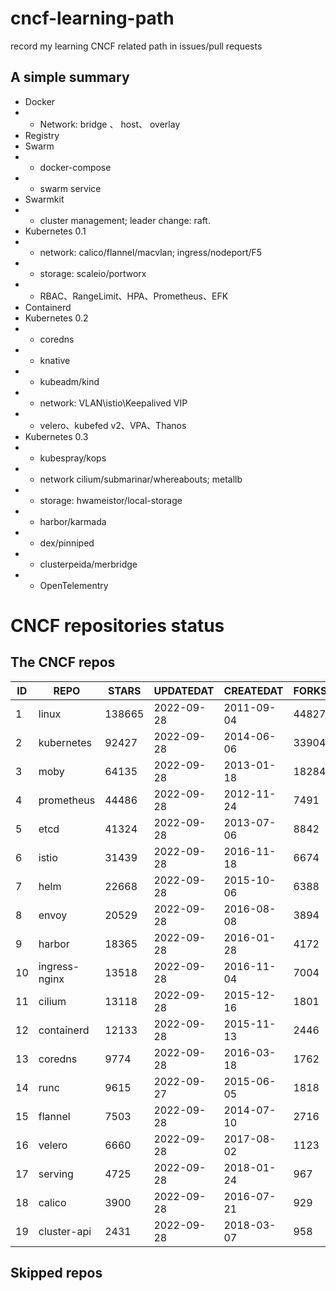 # cncf-learning-path
record my learning CNCF related path in issues/pull requests

## A simple summary
- Docker
- - Network: bridge 、 host、 overlay
- Registry
- Swarm
- - docker-compose
- - swarm service
- Swarmkit
- - cluster management; leader change: raft.
- Kubernetes 0.1
- - network: calico/flannel/macvlan; ingress/nodeport/F5
- - storage: scaleio/portworx
- - RBAC、RangeLimit、HPA、Prometheus、EFK
- Containerd
- Kubernetes 0.2
- - coredns
- - knative
- - kubeadm/kind
- - network: VLAN\istio\Keepalived VIP
- - velero、kubefed v2、VPA、Thanos
- Kubernetes 0.3
- - kubespray/kops
- - network cilium/submarinar/whereabouts; metallb
- - storage: hwameistor/local-storage
- - harbor/karmada
- - dex/pinniped
- - clusterpeida/merbridge
- - OpenTelementry

# CNCF repositories status
<!--START_SECTION:github_repos-->
## The CNCF repos
| ID |     REPO      | STARS  | UPDATEDAT  | CREATEDAT  | FORKSCOUNT |
|----|---------------|--------|------------|------------|------------|
|  1 | linux         | 138665 | 2022-09-28 | 2011-09-04 |      44827 |
|  2 | kubernetes    |  92427 | 2022-09-28 | 2014-06-06 |      33904 |
|  3 | moby          |  64135 | 2022-09-28 | 2013-01-18 |      18284 |
|  4 | prometheus    |  44486 | 2022-09-28 | 2012-11-24 |       7491 |
|  5 | etcd          |  41324 | 2022-09-28 | 2013-07-06 |       8842 |
|  6 | istio         |  31439 | 2022-09-28 | 2016-11-18 |       6674 |
|  7 | helm          |  22668 | 2022-09-28 | 2015-10-06 |       6388 |
|  8 | envoy         |  20529 | 2022-09-28 | 2016-08-08 |       3894 |
|  9 | harbor        |  18365 | 2022-09-28 | 2016-01-28 |       4172 |
| 10 | ingress-nginx |  13518 | 2022-09-28 | 2016-11-04 |       7004 |
| 11 | cilium        |  13118 | 2022-09-28 | 2015-12-16 |       1801 |
| 12 | containerd    |  12133 | 2022-09-28 | 2015-11-13 |       2446 |
| 13 | coredns       |   9774 | 2022-09-28 | 2016-03-18 |       1762 |
| 14 | runc          |   9615 | 2022-09-27 | 2015-06-05 |       1818 |
| 15 | flannel       |   7503 | 2022-09-28 | 2014-07-10 |       2716 |
| 16 | velero        |   6660 | 2022-09-28 | 2017-08-02 |       1123 |
| 17 | serving       |   4725 | 2022-09-28 | 2018-01-24 |        967 |
| 18 | calico        |   3900 | 2022-09-28 | 2016-07-21 |        929 |
| 19 | cluster-api   |   2431 | 2022-09-28 | 2018-03-07 |        958 |



## Skipped repos
<!--END_SECTION:github_repos-->
